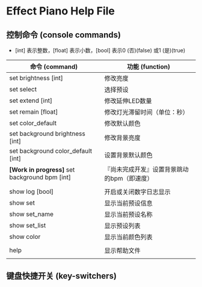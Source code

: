 # Effect Piano Help File

## 控制命令  (console commands)

- [int] 表示整数，[float] 表示小数，[bool] 表示0 (否)(false) 或1 (是)(true)

| 命令 (command)                                  | 功能 (function)                             |
| ----------------------------------------------- | ------------------------------------------- |
| set brightness [int]                            | 修改亮度                                    |
| set select                                      | 选择预设                                    |
| set extend [int]                                | 修改延伸LED数量                             |
| set remain [float]                              | 修改灯光滞留时间（单位：秒）                |
| set color_default                               | 修改默认颜色                                |
| set background brightness [int]                 | 修改背景亮度                                |
| set background color_default [int]              | 设置背景默认颜色                            |
| **[Work in progress]** set background bpm [int] | 『尚未完成开发』设置背景跳动的bpm（即速度） |
|                                                 |                                             |
| show log [bool]                                 | 开启或关闭数字日志显示                      |
| show set                                        | 显示当前预设信息                            |
| show set_name                                   | 显示当前预设名称                            |
| show set_list                                   | 显示预设列表                                |
| show color                                      | 显示当前颜色列表                            |
|                                                 |                                             |
| help                                            | 显示帮助文件                                |
|                                                 |                                             |

## 键盘快捷开关 (key-switchers)

